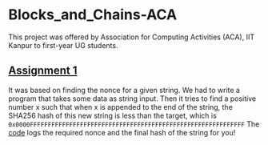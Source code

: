 # Blocks_and_Chains-ACA
This project was offered by Association for Computing Activities (ACA), IIT Kanpur to first-year UG students. 

## [Assignment 1](./Assignment%201)

It was based on finding the nonce for a given string. We had to write a program that takes some data as string input. Then it tries to find a positive number x such that when x is appended to the end of the string, the SHA256 hash of this new string is less than the target, which is      
`0x0000FFFFFFFFFFFFFFFFFFFFFFFFFFFFFFFFFFFFFFFFFFFFFFFFFFFFFFFFFFFF`
The [code](https://github.com/mandar7-git/Blocks_and_Chains-ACA/blob/main/Assignment%201/Assignment_1.js) logs the required nonce and the final hash of the string for you!


